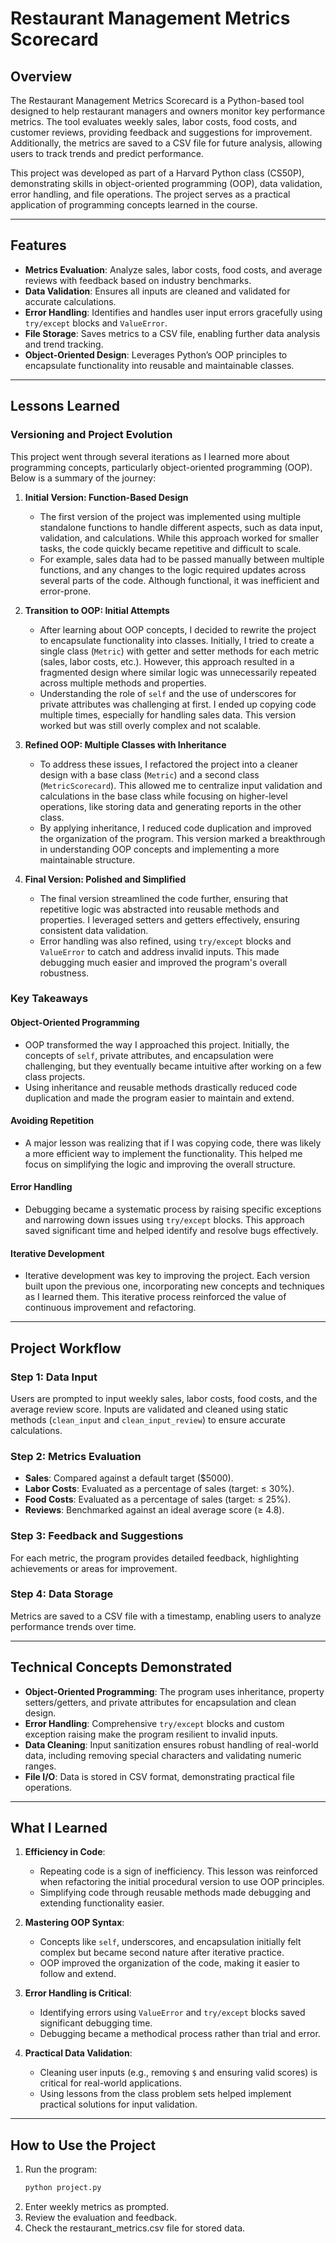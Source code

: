 # Restaurant Management Metrics Scorecard

## **Overview**
The Restaurant Management Metrics Scorecard is a Python-based tool designed to help restaurant managers and owners monitor key performance metrics. The tool evaluates weekly sales, labor costs, food costs, and customer reviews, providing feedback and suggestions for improvement. Additionally, the metrics are saved to a CSV file for future analysis, allowing users to track trends and predict performance.

This project was developed as part of a Harvard Python class (CS50P), demonstrating skills in object-oriented programming (OOP), data validation, error handling, and file operations. The project serves as a practical application of programming concepts learned in the course.

---

## **Features**
- **Metrics Evaluation**: Analyze sales, labor costs, food costs, and average reviews with feedback based on industry benchmarks.
- **Data Validation**: Ensures all inputs are cleaned and validated for accurate calculations.
- **Error Handling**: Identifies and handles user input errors gracefully using `try/except` blocks and `ValueError`.
- **File Storage**: Saves metrics to a CSV file, enabling further data analysis and trend tracking.
- **Object-Oriented Design**: Leverages Python’s OOP principles to encapsulate functionality into reusable and maintainable classes.

---

## **Lessons Learned**

### **Versioning and Project Evolution**
This project went through several iterations as I learned more about programming concepts, particularly object-oriented programming (OOP). Below is a summary of the journey:

1. **Initial Version: Function-Based Design**
   - The first version of the project was implemented using multiple standalone functions to handle different aspects, such as data input, validation, and calculations. While this approach worked for smaller tasks, the code quickly became repetitive and difficult to scale.
   - For example, sales data had to be passed manually between multiple functions, and any changes to the logic required updates across several parts of the code. Although functional, it was inefficient and error-prone.

2. **Transition to OOP: Initial Attempts**
   - After learning about OOP concepts, I decided to rewrite the project to encapsulate functionality into classes. Initially, I tried to create a single class (`Metric`) with getter and setter methods for each metric (sales, labor costs, etc.). However, this approach resulted in a fragmented design where similar logic was unnecessarily repeated across multiple methods and properties.
   - Understanding the role of `self` and the use of underscores for private attributes was challenging at first. I ended up copying code multiple times, especially for handling sales data. This version worked but was still overly complex and not scalable.

3. **Refined OOP: Multiple Classes with Inheritance**
   - To address these issues, I refactored the project into a cleaner design with a base class (`Metric`) and a second class (`MetricScorecard`). This allowed me to centralize input validation and calculations in the base class while focusing on higher-level operations, like storing data and generating reports in the other class.
   - By applying inheritance, I reduced code duplication and improved the organization of the program. This version marked a breakthrough in understanding OOP concepts and implementing a more maintainable structure.

4. **Final Version: Polished and Simplified**
   - The final version streamlined the code further, ensuring that repetitive logic was abstracted into reusable methods and properties. I leveraged setters and getters effectively, ensuring consistent data validation.
   - Error handling was also refined, using `try/except` blocks and `ValueError` to catch and address invalid inputs. This made debugging much easier and improved the program's overall robustness.

### **Key Takeaways**

#### **Object-Oriented Programming**
- OOP transformed the way I approached this project. Initially, the concepts of `self`, private attributes, and encapsulation were challenging, but they eventually became intuitive after working on a few class projects.
- Using inheritance and reusable methods drastically reduced code duplication and made the program easier to maintain and extend.

#### **Avoiding Repetition**
- A major lesson was realizing that if I was copying code, there was likely a more efficient way to implement the functionality. This helped me focus on simplifying the logic and improving the overall structure.

#### **Error Handling**
- Debugging became a systematic process by raising specific exceptions and narrowing down issues using `try/except` blocks. This approach saved significant time and helped identify and resolve bugs effectively.

#### **Iterative Development**
- Iterative development was key to improving the project. Each version built upon the previous one, incorporating new concepts and techniques as I learned them. This iterative process reinforced the value of continuous improvement and refactoring.

---

## **Project Workflow**

### **Step 1: Data Input**
Users are prompted to input weekly sales, labor costs, food costs, and the average review score. Inputs are validated and cleaned using static methods (`clean_input` and `clean_input_review`) to ensure accurate calculations.

### **Step 2: Metrics Evaluation**
- **Sales**: Compared against a default target ($5000).
- **Labor Costs**: Evaluated as a percentage of sales (target: ≤ 30%).
- **Food Costs**: Evaluated as a percentage of sales (target: ≤ 25%).
- **Reviews**: Benchmarked against an ideal average score (≥ 4.8).

### **Step 3: Feedback and Suggestions**
For each metric, the program provides detailed feedback, highlighting achievements or areas for improvement.

### **Step 4: Data Storage**
Metrics are saved to a CSV file with a timestamp, enabling users to analyze performance trends over time.

---

## **Technical Concepts Demonstrated**
- **Object-Oriented Programming**: The program uses inheritance, property setters/getters, and private attributes for encapsulation and clean design.
- **Error Handling**: Comprehensive `try/except` blocks and custom exception raising make the program resilient to invalid inputs.
- **Data Cleaning**: Input sanitization ensures robust handling of real-world data, including removing special characters and validating numeric ranges.
- **File I/O**: Data is stored in CSV format, demonstrating practical file operations.

---

## **What I Learned**
1. **Efficiency in Code**:
   - Repeating code is a sign of inefficiency. This lesson was reinforced when refactoring the initial procedural version to use OOP principles.
   - Simplifying code through reusable methods made debugging and extending functionality easier.

2. **Mastering OOP Syntax**:
   - Concepts like `self`, underscores, and encapsulation initially felt complex but became second nature after iterative practice.
   - OOP improved the organization of the code, making it easier to follow and extend.

3. **Error Handling is Critical**:
   - Identifying errors using `ValueError` and `try/except` blocks saved significant debugging time.
   - Debugging became a methodical process rather than trial and error.

4. **Practical Data Validation**:
   - Cleaning user inputs (e.g., removing `$` and ensuring valid scores) is critical for real-world applications.
   - Using lessons from the class problem sets helped implement practical solutions for input validation.

---

## **How to Use the Project**
1. Run the program:
   ```bash
   python project.py
2. Enter weekly metrics as prompted.
3. Review the evaluation and feedback.
4. Check the restaurant_metrics.csv file for stored data.









